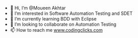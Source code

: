 - 👋 Hi, I’m @Moueen Akhtar
- 👀 I’m interested in Software Automation Testing and SDET
- 🌱 I’m currently learning BDD  with Eclipse
- 💞️ I’m looking to collaborate on Automation Testing
- 📫 How to reach me www.codingclicks.com

<!---
moueenkhan/moueenkhan is a ✨ special ✨ repository because its `README.md` (this file) appears on your GitHub profile.
You can click the Preview link to take a look at your changes.
--->
